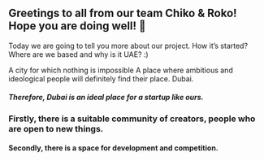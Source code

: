 ## Greetings to all from our team Chiko & Roko! Hope you are doing well! 👋

Today we are going to tell you more about our project. How it’s started? Where are we based and why is it UAE? :)

A city for which nothing is impossible
A place where ambitious and ideological people will definitely find their place. Dubai.

##### Therefore, Dubai is an ideal place for a startup like ours.

### Firstly, there is a suitable community of creators, people who are open to new things.

#### Secondly, there is a space for development and competition.
